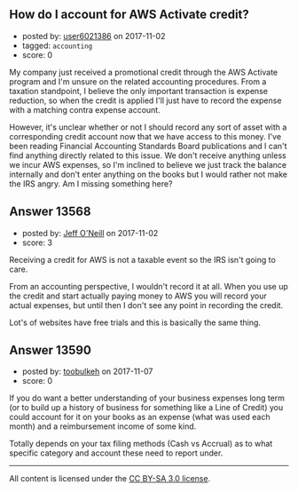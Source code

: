 ## How do I account for AWS Activate credit?

- posted by: [user6021386](https://stackexchange.com/users/7979314/user6021386) on 2017-11-02
- tagged: `accounting`
- score: 0

<p>My company just received a promotional credit through the AWS Activate program and I'm unsure on the related accounting procedures. From a taxation standpoint, I believe the only important transaction is expense reduction, so when the credit is applied I'll just have to record the expense with a matching contra expense account. </p>

<p>However, it's unclear whether or not I should record any sort of asset with a corresponding credit account now that we have access to this money. I've been reading Financial Accounting Standards Board publications and I can't find anything directly related to this issue. We don't receive anything unless we incur AWS expenses, so I'm inclined to believe we just track the balance internally and don't enter anything on the books but I would rather not make the IRS angry. Am I missing something here?</p>



## Answer 13568

- posted by: [Jeff O'Neill](https://stackexchange.com/users/46273/jeff-o-neill) on 2017-11-02
- score: 3

<p>Receiving a credit for AWS is not a taxable event so the IRS isn't going to care.</p>

<p>From an accounting perspective, I wouldn't record it at all.  When you use up the credit and start actually paying money to AWS you will record your actual expenses, but until then I don't see any point in recording the credit.</p>

<p>Lot's of websites have free trials and this is basically the same thing.</p>



## Answer 13590

- posted by: [toobulkeh](https://stackexchange.com/users/1462218/toobulkeh) on 2017-11-07
- score: 0

<p>If you do want a better understanding of your business expenses long term (or to build up a history of business for something like a Line of Credit) you could account for it on your books as an expense (what was used each month) and a reimbursement income of some kind.</p>

<p>Totally depends on your tax filing methods (Cash vs Accrual) as to what specific category and account these need to report under.</p>




---

All content is licensed under the [CC BY-SA 3.0 license](https://creativecommons.org/licenses/by-sa/3.0/).
